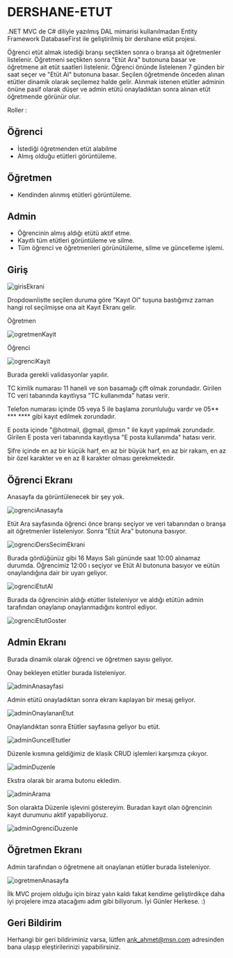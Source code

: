 
# DERSHANE-ETUT
.NET MVC de C# diliyle yazılmış DAL mimarisi kullanılmadan Entity Framework DatabaseFirst ile geliştirilmiş bir dershane etüt projesi.

Öğrenci etüt almak istediği branşı seçtikten sonra o branşa ait öğretmenler listelenir. Öğretmeni seçtikten sonra "Etüt Ara" butonuna basar ve öğretmene ait etüt saatleri listelenir. Öğrenci önünde listelenen 7 günden bir saat seçer ve "Etüt Al" butonuna basar. Seçilen öğretmende önceden alınan etütler dinamik olarak seçilemez halde gelir. Alınmak istenen etütler adminin önüne pasif olarak düşer ve admin etütü onayladıktan sonra alınan etüt öğretmende görünür olur.


Roller :











## Öğrenci

- İstediği öğretmenden etüt alabilme
- Almış olduğu etütleri görüntüleme.


## Öğretmen

- Kendinden alınmış etütleri görüntüleme.


## Admin

- Öğrencinin almış aldığı etütü aktif etme.
- Kayıtlı tüm etütleri görüntüleme ve silme.
- Tüm öğrenci ve öğretmenleri görünütüleme, silme ve güncelleme işlemi.






  
## Giriş 

![girisEkrani](https://github.com/itegrisu/DERSHANE-ETUT/assets/104738076/204b135d-6466-42b3-b5e0-81ad638b597d)

  Dropdownlistte seçilen duruma göre "Kayıt Ol" tuşuna bastığımız zaman hangi rol seçilmişse ona ait Kayıt Ekranı gelir.

 Öğretmen

  ![ogretmenKayit](https://github.com/itegrisu/DERSHANE-ETUT/assets/104738076/d37efb8a-7ce6-4898-b020-dff38509698a)

Öğrenci

  ![ogrenciKayit](https://github.com/itegrisu/DERSHANE-ETUT/assets/104738076/ca043349-21e7-4b27-906c-e10dc5ae387a)

Burada gerekli validasyonlar yapılır.

TC kimlik numarası 11 haneli ve son basamağı çift olmak zorundadır. Girilen TC veri tabanında kayıtlıysa "TC kullanımda" hatası verir.

Telefon numarası içinde 05 veya 5 ile başlama zorunluluğu vardır ve 05** *** **** gibi kayıt edilmek zorundadır.

E posta içinde "@hotmail, @gmail, @msn " ile kayıt yapılmak zorundadır. Girilen E posta veri tabanında kayıtlıysa "E posta kullanımda" hatası verir.

Şifre içinde en az bir küçük harf, en az bir büyük harf, en az bir rakam, en az bir özel karakter ve en az 8 karakter olması gerekmektedir. 


## Öğrenci Ekranı 

Anasayfa da görüntülenecek bir şey yok.

![ogrenciAnasayfa](https://github.com/itegrisu/DERSHANE-ETUT/assets/104738076/da889176-4b3c-4663-92b6-329e386a0913)

Etüt Ara sayfasında öğrenci önce branşı seçiyor ve veri tabanından o branşa ait öğretmenler listeleniyor. Sonra "Etüt Ara" butonuna basıyor.

![ogrenciDersSecimEkrani](https://github.com/itegrisu/DERSHANE-ETUT/assets/104738076/5bc48965-ead0-443e-8c1e-049c54db5fa2)

Burada gördüğünüz gibi 16 Mayıs Salı gününde saat 10:00 alınamaz durumda. Öğrencimiz 12:00 ı seçiyor ve Etüt Al butonuna basıyor ve eütün onaylandığına dair bir uyarı geliyor.

![ogrenciEtutAl](https://github.com/itegrisu/DERSHANE-ETUT/assets/104738076/60be49b8-8c72-4efd-8157-30fc8221d5db)

Burada da öğrencinin aldığı etütler listeleniyor ve aldığı etütün admin tarafından onaylanıp onaylanmadığını kontrol ediyor.

![ogrenciEtutGoster](https://github.com/itegrisu/DERSHANE-ETUT/assets/104738076/fda7bf53-d8a9-430a-b945-af568b3198fc)

## Admin Ekranı

Burada dinamik olarak öğrenci ve öğretmen sayısı geliyor.

Onay bekleyen etütler burada listeleniyor.

![adminAnasayfasi](https://github.com/itegrisu/DERSHANE-ETUT/assets/104738076/87ed9f16-a4bd-40a9-b374-9a37fe84041b)

Admin etütü onayladıktan sonra ekranı kaplayan bir mesaj geliyor.

![adminOnaylananEtut](https://github.com/itegrisu/DERSHANE-ETUT/assets/104738076/2c903bf9-6cb5-4946-a27f-87107de277f6)


Onaylandıktan sonra Etütler sayfasına geliyor bu etüt.

![adminGuncelEtutler](https://github.com/itegrisu/DERSHANE-ETUT/assets/104738076/cadd51cb-4334-49a1-a4d6-1e1d2441cd6a)

Düzenle kısmına geldiğimiz de klasik CRUD işlemleri karşımıza çıkıyor. 

![adminDuzenle](https://github.com/itegrisu/DERSHANE-ETUT/assets/104738076/e5fd46e5-2467-4b6f-a53e-65eac5a89e0b)

Ekstra olarak bir arama butonu ekledim.

![adminArama](https://github.com/itegrisu/DERSHANE-ETUT/assets/104738076/f3399e52-e67e-47d3-a1db-05dfa728cf7e)

Son olarakta Düzenle işlevini göstereyim. Buradan kayıt olan öğrencinin kayıt durumunu aktif yapabiliyoruz.

![adminOgrenciDuzenle](https://github.com/itegrisu/DERSHANE-ETUT/assets/104738076/6b56eb65-c666-4b88-8253-52aac1cb788b)

## Öğretmen Ekranı

Admin tarafından o öğretmene ait onaylanan etütler burada listeleniyor.

![ogretmenAnasayfa](https://github.com/itegrisu/DERSHANE-ETUT/assets/104738076/c918d446-ecf9-4037-8157-612987d9673a)


İlk MVC projem olduğu için biraz yalın kaldı fakat kendime geliştirdikçe daha iyi projelere imza atacağımı adım gibi biliyorum. İyi Günler Herkese. :)

## Geri Bildirim

Herhangi bir geri bildiriminiz varsa, lütfen ank_ahmet@msn.com adresinden bana ulaşıp eleştirilerinizi yapabilirsiniz.

  

